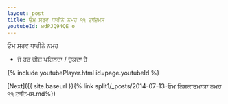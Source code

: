 ```yaml
---
layout: post
title: ਓਮ ਸਰਵ ਧਾਰੀਨੇ ਨਮਹ ੧੧ ਟਾਇਮਸ
youtubeId: wdPJQ94QE_o
---
```

 
 
 ਓਮ ਸਰਵ ਧਾਰੀਨੇ ਨਮਹ  
 
 -  ਜੋ ਹਰ ਚੀਜ਼ ਪਹਿਨਦਾ / ਚੁੱਕਦਾ ਹੈ 
 
  
 
  
 
 
 
 
 
 


{% include youtubePlayer.html id=page.youtubeId %}
 
[Next]({{ site.baseurl }}{% link  split1/_posts/2014-07-13-ਓਮ ਨਿਸ਼ਕਾਰਮਾਯਾ ਨਮਹ ੧੧ ਟਾਇਮਸ.md%})
 
